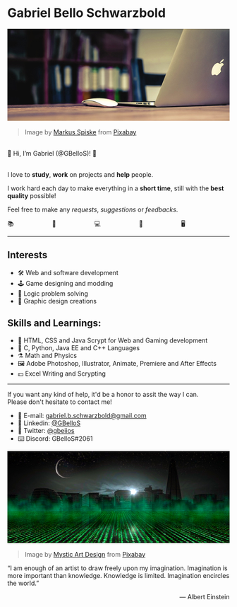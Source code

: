 # Gabriel Bello Schwarzbold

![Office picture](images/office.jpg)
> Image by [Markus Spiske](https://pixabay.com/users/markusspiske-670330/?utm_source=link-attribution&amp;utm_medium=referral&amp;utm_campaign=image&amp;utm_content=581131) from [Pixabay](https://pixabay.com//?utm_source=link-attribution&amp;utm_medium=referral&amp;utm_campaign=image&amp;utm_content=581131)

<br>👋 Hi, I’m Gabriel (@GBelloS)! 🙂<br><br>

I love to **study**, **work** on projects and **help** people.

I work hard each day to make everything in a **short time**, still with the **best quality** possible!

Feel free to make any *requests*, *suggestions* or *feedbacks*.

📚                      🧮                      💻                      📱                      🖥

---

## Interests

- 🛠 Web and software development
- 🕹 Game designing and modding
- 🧮 Logic problem solving
- 🌆 Graphic design creations

## Skills and Learnings:

- 📰 HTML, CSS and Java Scrypt for Web and Gaming development
- 🔢 C, Python, Java EE and C++ Languages
- ⚗ Math and Physics
- 🖼 Adobe Photoshop, Illustrator, Animate, Premiere and After Effects
- 💵 Excel Writing and Scrypting

---

If you want any kind of help, it'd be a honor to assit the way I can.<br>Please don't hesitate to contact me!

- 📨 E-mail: gabriel.b.schwarzbold@gmail.com
- 🎎 Linkedin: [@GBelloS](linkedin.com/in/gbellos/en)
- 🐤 Twitter: [@gbeiios](https://www.twitter.com/GBeIIoS)
- ⌨️ Discord: GBelloS#2061

![Coding city picture](images/coding.jpg)
> Image by [Mystic Art Design](https://pixabay.com/pt/users/mysticsartdesign-322497/?utm_source=link-attribution&amp;utm_medium=referral&amp;utm_campaign=image&amp;utm_content=702178) from [Pixabay](https://pixabay.com/pt//?utm_source=link-attribution&amp;utm_medium=referral&amp;utm_campaign=image&amp;utm_content=702178)

“I am enough of an artist to draw freely upon my imagination. Imagination is more important than knowledge. Knowledge is limited. Imagination encircles the world.”
<div align="right">― Albert Einstein</div>

<!-- GBelloS/GBelloS is a ✨ special ✨ repository because its `README.md` (this file) appears on your GitHub profile.
You can click the Preview link to take a look at your changes. -->
